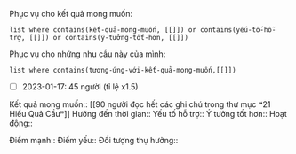 Phục vụ cho kết quả mong muốn:
```dataview
list where contains(kết-quả-mong-muốn, [[]]) or contains(yếu-tố-hỗ-trợ, [[]]) or contains(ý-tưởng-tốt-hơn, [[]]) 
```
Phục vụ cho những nhu cầu này của mình:
```dataview
list where contains(tương-ứng-với-kết-quả-mong-muốn,[[]])
```
- [ ] 2023-01-17: 45 người (tỉ lệ x1.5) 

Kết quả mong muốn:: [[90 người đọc hết các ghi chú trong thư mục ❝21 Hiểu Quả Cầu❞]]
Hướng đến thời gian::
Yếu tố hỗ trợ::
Ý tưởng tốt hơn::
Hoạt động::

Điểm mạnh::
Điểm yếu::
Đối tượng thụ hưởng::
